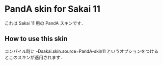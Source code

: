 # PandA skin for Sakai 11
これは Sakai 11 用の PandA スキンです．

## How to use this skin
コンパイル時に -Dsakai.skin.source=PandA-skin11 というオプションをつけるとこのスキンが適用されます．

